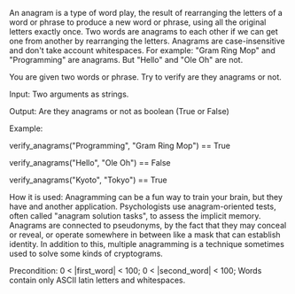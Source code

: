 An anagram is a type of word play, the result of rearranging the letters of a word or phrase to produce a new word or phrase, using all the original letters exactly once. Two words are anagrams to each other if we can get one from another by rearranging the letters. Anagrams are case-insensitive and don't take account whitespaces. For example: "Gram Ring Mop" and "Programming" are anagrams. But "Hello" and "Ole Oh" are not.

You are given two words or phrase. Try to verify are they anagrams or not.

Input: Two arguments as strings.

Output: Are they anagrams or not as boolean (True or False)

Example:

verify_anagrams("Programming", "Gram Ring Mop") == True

verify_anagrams("Hello", "Ole Oh") == False

verify_anagrams("Kyoto", "Tokyo") == True



How it is used: Anagramming can be a fun way to train your brain, but they have and another application. Psychologists use anagram-oriented tests, often called "anagram solution tasks", to assess the implicit memory. Anagrams are connected to pseudonyms, by the fact that they may conceal or reveal, or operate somewhere in between like a mask that can establish identity. In addition to this, multiple anagramming is a technique sometimes used to solve some kinds of cryptograms.

Precondition: 0 < |first_word| < 100;
0 < |second_word| < 100;
Words contain only ASCII latin letters and whitespaces.
